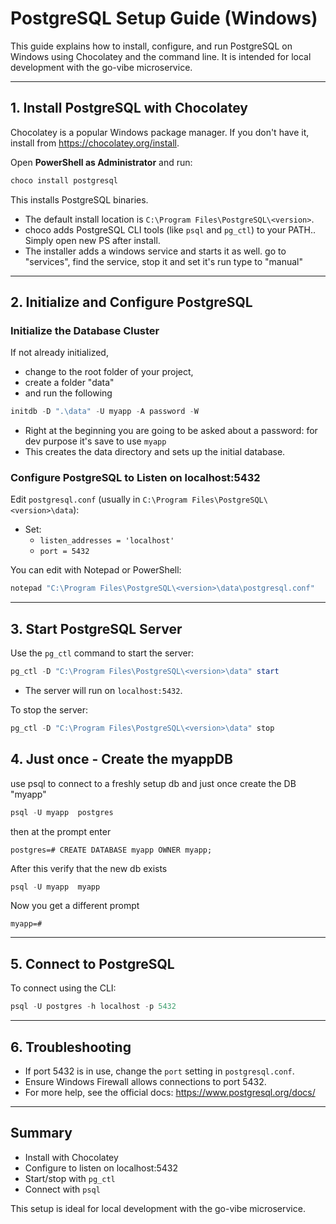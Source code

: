 # PostgreSQL Setup Guide (Windows)

This guide explains how to install, configure, and run PostgreSQL on Windows using Chocolatey and the command line. It is intended for local development with the go-vibe microservice.

---

## 1. Install PostgreSQL with Chocolatey

Chocolatey is a popular Windows package manager. If you don't have it, install from https://chocolatey.org/install.

Open **PowerShell as Administrator** and run:

```powershell
choco install postgresql
```

This installs PostgreSQL binaries.
- The default install location is `C:\Program Files\PostgreSQL\<version>`.
- choco adds PostgreSQL CLI tools (like `psql` and `pg_ctl`) to your PATH.. Simply open new PS after install.
- The installer adds a windows service and starts it as well. go to "services", find the service, stop it and set it's run type to "manual"
---


## 2. Initialize and Configure PostgreSQL

### Initialize the Database Cluster

If not already initialized, 
- change to the root folder of your project, 
- create a folder "data" 
- and run the following

```powershell
initdb -D ".\data" -U myapp -A password -W
```

- Right at the beginning you are going to be asked about a password: for dev purpose it's save to use ``myapp``
- This creates the data directory and sets up the initial database.

### Configure PostgreSQL to Listen on localhost:5432

Edit `postgresql.conf` (usually in `C:\Program Files\PostgreSQL\<version>\data`):

- Set:
  - `listen_addresses = 'localhost'`
  - `port = 5432`

You can edit with Notepad or PowerShell:

```powershell
notepad "C:\Program Files\PostgreSQL\<version>\data\postgresql.conf"
```

---

## 3. Start PostgreSQL Server

Use the `pg_ctl` command to start the server:

```powershell
pg_ctl -D "C:\Program Files\PostgreSQL\<version>\data" start
```

- The server will run on `localhost:5432`.

To stop the server:

```powershell
pg_ctl -D "C:\Program Files\PostgreSQL\<version>\data" stop
```

## 4. Just once - Create the myappDB

use psql to connect to a freshly setup db and just once create the DB "myapp"

```powershell
psql -U myapp  postgres
```

then at the prompt enter
```
postgres=# CREATE DATABASE myapp OWNER myapp;
```

After this verify that the new db exists
```powershell
psql -U myapp  myapp
```
Now you get a different prompt
```
myapp=#
```

---

## 5. Connect to PostgreSQL

To connect using the CLI:

```powershell
psql -U postgres -h localhost -p 5432
```

---

## 6. Troubleshooting

- If port 5432 is in use, change the `port` setting in `postgresql.conf`.
- Ensure Windows Firewall allows connections to port 5432.
- For more help, see the official docs: https://www.postgresql.org/docs/

---

## Summary

- Install with Chocolatey
- Configure to listen on localhost:5432
- Start/stop with `pg_ctl`
- Connect with `psql`

This setup is ideal for local development with the go-vibe microservice.
